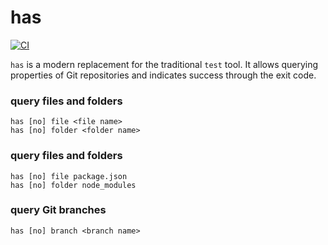 # has

[![CI](https://github.com/kevgo/has/actions/workflows/ci.yml/badge.svg)](https://github.com/kevgo/has/actions/workflows/ci.yml)

`has` is a modern replacement for the traditional `test` tool. It allows
querying properties of Git repositories and indicates success through the exit
code.

### query files and folders

```
has [no] file <file name>
has [no] folder <folder name>
```

### query files and folders

```
has [no] file package.json
has [no] folder node_modules
```

### query Git branches

```
has [no] branch <branch name>
```
